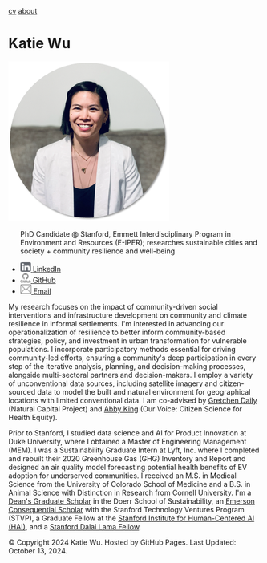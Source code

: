 <html>
  <head>
    <meta name="viewport" content="width=device-width, initial-scale=1.0">
    <link rel="stylesheet" type="text/css" href="css/style2.css">
  </head>
  <body>
    <div class="topnav">
      <a href="cv/WuKatie_CV.pdf">cv</a>
      <a href="https://kjw58.github.io/katiewu/">about</a>
      <h1>Katie Wu</h1>
    </div>
    <div class="left-column">
      <div>
        <img src="./img/headshot_circle2.png" class="main-image">
        <ul>
          <p>PhD Candidate @ Stanford, Emmett Interdisciplinary Program in Environment and Resources (E-IPER); researches sustainable cities and society + community resilience and well-being </p>
          <li><a href="https://www.linkedin.com/in/katiewu24/">
            <img src="./img/LinkedIn.png">
            <span>LinkedIn</span>
          </a></li>
            <li><a href="https://github.com/kjw58">
            <img src="./img/Github.png">
            <span>GitHub</span>
          </a></li>
          <li><a href="mailto:katwu@stanford.edu">
            <img src="./img/Email.png">
            <span>Email</span>
          </a></li>
        </ul>
      </div>
    </div>
    <main class="main-content">
      <p>My research focuses on the impact of community-driven social interventions and infrastructure development on community and climate resilience in informal settlements. I'm interested in advancing our operationalization of resilience to better inform community-based strategies, policy, and investment in urban transformation for vulnerable populations. I incorporate participatory methods essential for driving community-led efforts, ensuring a community's deep participation in every step of the iterative analysis, planning, and decision-making processes, alongside multi-sectoral partners and decision-makers. I employ a variety of unconventional data sources, including satellite imagery and citizen-sourced data to model the built and natural environment for geographical locations with limited conventional data. I am co-advised by <a href="https://naturalcapitalproject.stanford.edu/people/gretchen-daily">Gretchen Daily</a> (Natural Capital Project) and <a href="https://sustainability.stanford.edu/people/abby-king">Abby King</a> (Our Voice: Citizen Science for Health Equity).</p> 
      <p>Prior to Stanford, I studied data science and AI for Product Innovation at Duke University, where I obtained a Master of Engineering Management (MEM). I was a Sustainability Graduate Intern at Lyft, Inc. where I completed and rebuilt their 2020 Greenhouse Gas (GHG) Inventory and Report and designed an air quality model forecasting potential health benefits of EV adoption for underserved communities. I received an M.S. in Medical Science from the University of Colorado School of Medicine and a B.S. in Animal Science with Distinction in Research from Cornell University. I'm a <a href="https://sustainability.stanford.edu/our-community/dei/community-dei-resources/prospective-students/sdss-deans-graduate-scholars-award">Dean's Graduate Scholar</a> in the Doerr School of Sustainability, an <a href="https://stvp.stanford.edu/emerson-consequential-scholars-program/">Emerson Consequential Scholar</a> with the Stanford Technology Ventures Program (STVP), a Graduate Fellow at the <a href="https://hai.stanford.edu/">Stanford Institute for Human-Centered AI (HAI)</a>, and a <a href ="https://www.dalailamafellows.com/#main">Stanford Dalai Lama Fellow</a>.</p>
    </main>
    <footer class="fixed-bottom">
        <p>&copy; Copyright 2024 Katie Wu.
        Hosted by GitHub Pages.
        Last Updated: October 13, 2024.
        </p>
    </footer>
  </body>
</html>